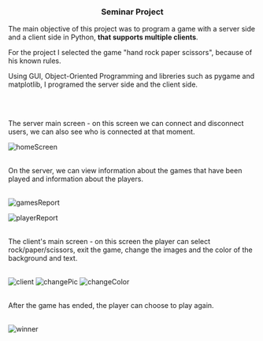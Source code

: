 ### <div align="center">Seminar Project</div>  
  

The main objective of this project was to program a game with a server side and a client side in Python, <b>that supports multiple clients</b>.  
  

For the project I selected the game "hand rock paper scissors", because of his known rules.  
  

Using GUI, Object-Oriented Programming and libreries such as pygame and matplotlib, I programed the server side and the client side. 
  
<br/>  
<br/>  

The server main screen - on this screen we can connect and disconnect users, we can also see who is connected at that moment.
<br />

![homeScreen](https://github.com/Eliran-Shmueli/Seminar-project/assets/109814613/91101fc5-a994-47bc-8d43-4bb3b2cc61b6)


<br />
On the server, we can view information about the games that have been played and information about the players.

<br />
<br />

![gamesReport](https://github.com/Eliran-Shmueli/Seminar-project/assets/109814613/5fff3180-84d0-41da-bc2f-4f32bb70520f)


![playerReport](https://github.com/Eliran-Shmueli/Seminar-project/assets/109814613/ec9c36c9-808b-4450-8ba4-d7a54201aa45)


<br />
The client's main screen - on this screen the player can select rock/paper/scissors, exit the game, change the images and the color of the background and text.
<br />
<br />

![client](https://github.com/Eliran-Shmueli/Seminar-project/assets/109814613/cc6e1eea-b90f-4eb3-9c63-cd5b77eb6fad)
![changePic](https://github.com/Eliran-Shmueli/Seminar-project/assets/109814613/33d83be4-0d46-4ad5-a809-36b33aa46188)
![changeColor](https://github.com/Eliran-Shmueli/Seminar-project/assets/109814613/f0e6f61a-9567-46d8-a468-76d9897cc2ff)

<br />
After the game has ended, the player can choose to play again. 
<br />
<br />

![winner](https://github.com/Eliran-Shmueli/Seminar-project/assets/109814613/f84eeb0b-0d93-446a-b4e6-b449b1c6b597)


<br />
